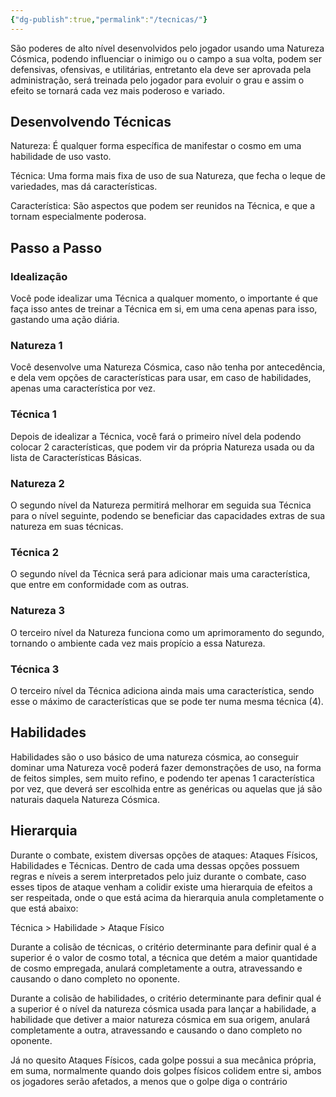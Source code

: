 ```yaml
---
{"dg-publish":true,"permalink":"/tecnicas/"}
---
```


São poderes de alto nível desenvolvidos pelo jogador usando uma Natureza Cósmica, podendo influenciar o inimigo ou o campo a sua volta, podem ser defensivas, ofensivas, e utilitárias, entretanto ela deve ser aprovada pela administração, será treinada pelo jogador para evoluir o grau e assim o efeito se tornará cada vez mais poderoso e variado.

## Desenvolvendo Técnicas

Natureza: É qualquer forma específica de manifestar o cosmo em uma habilidade de uso vasto.

Técnica: Uma forma mais fixa de uso de sua Natureza, que fecha o leque de variedades, mas dá características.

Característica: São aspectos que podem ser reunidos na Técnica, e que a tornam especialmente poderosa.

## Passo a Passo

### Idealização

Você pode idealizar uma Técnica a qualquer momento, o importante é que faça isso antes de treinar a Técnica em si, em uma cena apenas para isso, gastando uma ação diária.

### Natureza 1

Você desenvolve uma Natureza Cósmica, caso não tenha por antecedência, e dela vem opções de características para usar, em caso de habilidades, apenas uma característica por vez.

### Técnica 1

Depois de idealizar a Técnica, você fará o primeiro nível dela podendo colocar 2 características, que podem vir da própria Natureza usada ou da lista de Características Básicas.

### Natureza 2

O segundo nível da Natureza permitirá melhorar em seguida sua Técnica para o nível seguinte, podendo se beneficiar das capacidades extras de sua natureza em suas técnicas.

### Técnica 2

O segundo nível da Técnica será para adicionar mais uma característica, que entre em conformidade com as outras.

### Natureza 3

O terceiro nível da Natureza funciona como um aprimoramento do segundo, tornando o ambiente cada vez mais propício a essa Natureza.

### Técnica 3

O terceiro nível da Técnica adiciona ainda mais uma característica, sendo esse o máximo de características que se pode ter numa mesma técnica (4).

## Habilidades

Habilidades são o uso básico de uma natureza cósmica, ao conseguir dominar uma Natureza você poderá fazer demonstrações de uso, na forma de feitos simples, sem muito refino, e podendo ter apenas 1 característica por vez, que deverá ser escolhida entre as genéricas ou aquelas que já são naturais daquela Natureza Cósmica.

  

## Hierarquia

Durante o combate, existem diversas opções de ataques: Ataques Físicos, Habilidades e Técnicas. Dentro de cada uma dessas opções possuem regras e níveis a serem interpretados pelo juiz durante o combate, caso esses tipos de ataque venham a colidir existe uma hierarquia de efeitos a ser respeitada, onde o que está acima da hierarquia anula completamente o que está abaixo:  
  
Técnica > Habilidade > Ataque Físico

  
Durante a colisão de técnicas, o critério determinante para definir qual é a superior é o valor de cosmo total, a técnica que detém a maior quantidade de cosmo empregada, anulará completamente a outra, atravessando e causando o dano completo no oponente.

  

Durante a colisão de habilidades, o critério determinante para definir qual é a superior é o nível da natureza cósmica usada para lançar a habilidade, a habilidade que detiver a maior natureza cósmica em sua origem, anulará completamente a outra, atravessando e causando o dano completo no oponente.

  

Já no quesito Ataques Físicos, cada golpe possui a sua mecânica própria, em suma, normalmente quando dois golpes físicos colidem entre si, ambos os jogadores serão afetados, a menos que o golpe diga o contrário